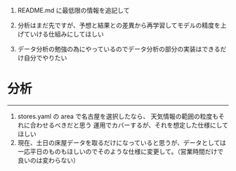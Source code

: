 1. README.md に最低限の情報を追記して

1. 分析はまだ先ですが、予想と結果との差異から再学習してモデルの精度を上げていける仕組みにしてほしい
1. データ分析の勉強の為にやっているのでデータ分析の部分の実装はできるだけ自分でやりたい

# 分析

---


1. stores.yaml の area で名古屋を選択したなら、
天気情報の範囲の粒度もそれに合わせるべきだと思う
運用でカバーするが、それを想定した仕様にしてほしい
1. 現在、土日の床屋データを取るだけになっていると思うが、データとしては一応平日のものもほしいのでそのような仕様に変更して。（営業時間だけで良いのは変わらない）

